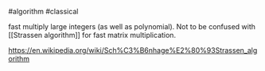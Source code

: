 #algorithm #classical 

fast multiply large integers (as well as polynomial). Not to be confused with [[Strassen algorithm]] for fast matrix multiplication.

https://en.wikipedia.org/wiki/Sch%C3%B6nhage%E2%80%93Strassen_algorithm